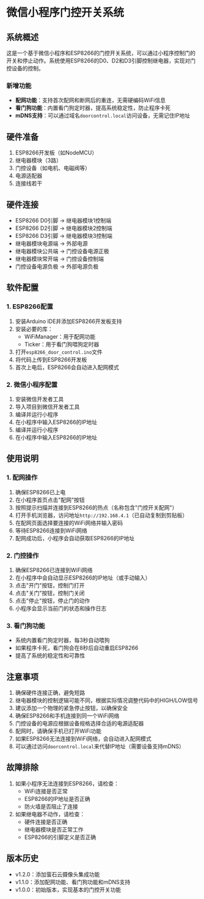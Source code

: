 # 微信小程序门控开关系统

## 系统概述
这是一个基于微信小程序和ESP8266的门控开关系统，可以通过小程序控制门的开关和停止动作。系统使用ESP8266的D0、D2和D3引脚控制继电器，实现对门控设备的控制。

### 新增功能
- **配网功能**：支持首次配网和断网后的重连，无需硬编码WiFi信息
- **看门狗功能**：内置看门狗定时器，提高系统稳定性，防止程序卡死
- **mDNS支持**：可以通过域名`doorcontrol.local`访问设备，无需记住IP地址


## 硬件准备
1. ESP8266开发板（如NodeMCU）
2. 继电器模块（3路）
3. 门控设备（如电机、电磁阀等）
4. 电源适配器
5. 连接线若干


## 硬件连接
- ESP8266 D0引脚 -> 继电器模块1控制端
- ESP8266 D2引脚 -> 继电器模块2控制端
- ESP8266 D3引脚 -> 继电器模块3控制端
- 继电器模块电源端 -> 外部电源
- 继电器模块公共端 -> 门控设备电源正极
- 继电器模块常开端 -> 门控设备控制端
- 门控设备电源负极 -> 外部电源负极

## 软件配置
### 1. ESP8266配置
1. 安装Arduino IDE并添加ESP8266开发板支持
2. 安装必要的库：
   - WiFiManager：用于配网功能
   - Ticker：用于看门狗喂狗定时器
3. 打开`esp8266_door_control.ino`文件
4. 将代码上传到ESP8266开发板
5. 首次上电后，ESP8266会自动进入配网模式

### 2. 微信小程序配置
1. 安装微信开发者工具
2. 导入项目到微信开发者工具
3. 编译并运行小程序
4. 在小程序中输入ESP8266的IP地址
6. 编译并运行小程序
7. 在小程序中输入ESP8266的IP地址

## 使用说明
### 1. 配网操作
1. 确保ESP8266已上电
2. 在小程序首页点击"配网"按钮
3. 按照提示扫描并连接到ESP8266的热点（名称包含"门控开关配网"）
4. 打开手机浏览器，访问地址`http://192.168.4.1`（已自动复制到剪贴板）
5. 在配网页面选择要连接的WiFi网络并输入密码
6. 等待ESP8266连接到WiFi网络
7. 配网成功后，小程序会自动获取ESP8266的IP地址

### 2. 门控操作
1. 确保ESP8266已连接到WiFi网络
2. 在小程序中会自动显示ESP8266的IP地址（或手动输入）
3. 点击"开门"按钮，控制门打开
4. 点击"关门"按钮，控制门关闭
5. 点击"停止"按钮，停止门的动作
6. 小程序会显示当前门的状态和操作日志

### 3. 看门狗功能
- 系统内置看门狗定时器，每3秒自动喂狗
- 如果程序卡死，看门狗会在8秒后自动重启ESP8266
- 提高了系统的稳定性和可靠性

## 注意事项
1. 确保硬件连接正确，避免短路
2. 继电器模块的控制逻辑可能不同，根据实际情况调整代码中的HIGH/LOW信号
3. 建议添加一个物理的紧急停止按钮，以确保安全
4. 确保ESP8266和手机连接到同一个WiFi网络
5. 门控设备的电源应根据设备规格选择合适的电源适配器
6. 配网时，请确保手机已打开WiFi功能
7. 如果ESP8266无法连接到WiFi网络，会自动进入配网模式
8. 可以通过访问`doorcontrol.local`来代替IP地址（需要设备支持mDNS）
## 故障排除
1. 如果小程序无法连接到ESP8266，请检查：
   - WiFi连接是否正常
   - ESP8266的IP地址是否正确
   - 防火墙是否阻止了连接
2. 如果继电器不动作，请检查：
   - 硬件连接是否正确
   - 继电器模块是否正常工作
   - ESP8266的引脚定义是否正确

## 版本历史
- v1.2.0：添加萤石云摄像头集成功能
- v1.1.0：添加配网功能、看门狗功能和mDNS支持
- v1.0.0：初始版本，实现基本的门控开关功能